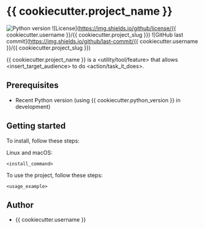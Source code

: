 # {{ cookiecutter.project_name }}

![Python version](https://img.shields.io/badge/Python-3.11-green)
![License](https://img.shields.io/github/license/{{ cookiecutter.username }}/{{ cookiecutter.project_slug }})
![GitHub last commit](https://img.shields.io/github/last-commit/{{ cookiecutter.username }}/{{ cookiecutter.project_slug }})

{{ cookiecutter.project_name }} is a <utility/tool/feature> that allows <insert_target_audience> to do <action/task_it_does>.

## Prerequisites

- Recent Python version (using {{ cookiecutter.python_version }} in development)

## Getting started

To install, follow these steps:

Linux and macOS:
```
<install_command>
```

To use the project, follow these steps:

```
<usage_example>
```

## Author

* {{ cookiecutter.username }}
